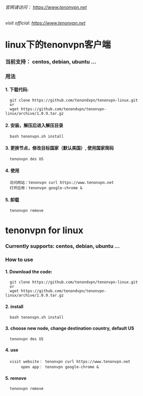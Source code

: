 
###### 官网请访问：     https://www.tenonvpn.net
###### visit official:  https://www.tenonvpn.net

# linux下的tenonvpn客户端

### 当前支持： centos, debian, ubuntu ...


### 用法
#### 1. 下载代码:

      git clone https://github.com/tenondvpn/tenonvpn-linux.git
      or
      wget https://github.com/tenondvpn/tenonvpn-linux/archive/1.0.9.tar.gz

#### 2. 安装，解压后进入解压目录

      bash tenonvpn.sh install
      
#### 3. 更换节点，修改目标国家（默认美国）, 使用国家简码

      tenonvpn des US
     
#### 4. 使用
      
      访问网站：tenonvpn curl https://www.tenonvpn.net
      打开应用：tenonvpn google-chrome &
      
#### 5. 卸载

      tenonvpn remove

# 

# tenonvpn for linux
### Currently supports: centos, debian, ubuntu ...

### How to use
#### 1. Download the code:

      git clone https://github.com/tenondvpn/tenonvpn-linux.git
      or
      wget https://github.com/tenondvpn/tenonvpn-linux/archive/1.0.9.tar.gz

#### 2. install

      bash tenonvpn.sh install
     
#### 3. choose new node, change destination country, default US

      tenonvpn des US
      
#### 4. use
      
      visit website： tenonvpn curl https://www.tenonvpn.net
           open app： tenonvpn google-chrome &

#### 5. remove
      
      tenonvpn remove
    
